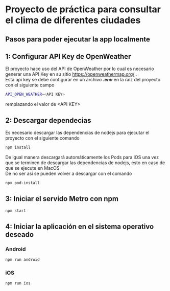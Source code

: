 # Proyecto de práctica para consultar el clima de diferentes ciudades

## Pasos para poder ejecutar la app localmente

## 1: Configurar API Key de OpenWeather
El proyecto hace uso del API de OpenWeather por lo cual es necesario generar una API Key en su sitio https://openweathermap.org/ .  
Esta api key se debe configurar en un archivo __*.env*__ en la raíz del proyecto con el siguiente campo

```bash
API_OPEN_WEATHER=<API KEY>
```
remplazando el valor de \<API KEY>

## 2: Descargar dependecias
Es necesario descargar las dependencias de nodejs para ejecutar el proyecto con el siguiente comando
```bash
npm install
```
De igual manera descargará automáticamente los Pods para iOS una vez que se terminen de descargar las dependencias de nodejs, 
esto en caso de que se ejecute en MacOS  
De no ser así se pueden volver a descargar con el comando
```bash
npx pod-install
```
## 3: Iniciar el servido Metro con npm
```bash
npm start
```

## 4: Iniciar la aplicación en el sistema operativo deseado

### Android

```bash
npm run android
```

### iOS

```bash
npm run ios
```
